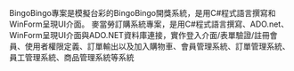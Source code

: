 BingoBingo專案是模擬台彩的BingoBingo開獎系統，是用C#程式語言撰寫和WinForm呈現UI介面。
麥當勞訂購系統專案，是用C#程式語言撰寫、ADO.net、WinForm呈現UI介面與ADO.NET資料庫連接，實作登入介面/表單驗證/註冊會員、使用者權限定義、訂單輸出以及加入購物車、會員管理系統、訂單管理系統、員工管理系統、商品管理系統等系統
